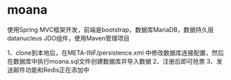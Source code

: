 # moana

使用Spring MVC框架开发，前端是bootstrap，数据库MariaDB，数据持久层 datanucleus JDO组件，使用Maven管理项目

1、clone到本地后，在META-INF/persistence.xml 中修改数据库连接配置，然后在数据库中执行moana.sql文件创建数据库并导入数据
2、注册后即可抢票
3、发送邮件功能和Redis正在添加中